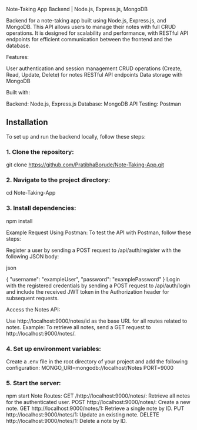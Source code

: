 Note-Taking App Backend | Node.js, Express.js, MongoDB

Backend for a note-taking app built using Node.js, Express.js, and MongoDB. This API allows users to manage their notes with full CRUD operations. It is designed for scalability and performance, with RESTful API endpoints for efficient communication between the frontend and the database.

Features:

User authentication and session management
CRUD operations (Create, Read, Update, Delete) for notes
RESTful API endpoints
Data storage with MongoDB

Built with:

Backend: Node.js, Express.js
Database: MongoDB
API Testing: Postman
## Installation

To set up and run the backend locally, follow these steps:

### 1. Clone the repository:
git clone https://github.com/PratibhaBorude/Note-Taking-App.git
### 2. Navigate to the project directory:
cd Note-Taking-App
### 3. Install dependencies:
npm install



 
Example Request Using Postman:
To test the API with Postman, follow these steps:

Register a user by sending a POST request to /api/auth/register with the following JSON body:

json

{
  "username": "exampleUser",
  "password": "examplePassword"
}
Login with the registered credentials by sending a POST request to /api/auth/login and include the received JWT token in the Authorization header for subsequent requests.

Access the Notes API:

Use http://localhost:9000/notes/id as the base URL for all routes related to notes.
Example: To retrieve all notes, send a GET request to http://localhost:9000/notes/.
### 4. Set up environment variables:
Create a .env file in the root directory of your project and add the following configuration:
MONGO_URI=mongodb://localhost/Notes
PORT=9000
### 5. Start the server:
npm start
Note Routes:
GET /http://localhost:9000/notes/: Retrieve all notes for the authenticated user.
POST http://localhost:9000/notes/: Create a new note.
GET http://localhost:9000/notes/1: Retrieve a single note by ID.
PUT http://localhost:9000/notes/1: Update an existing note.
DELETE http://localhost:9000/notes/1: Delete a note by ID.


   

